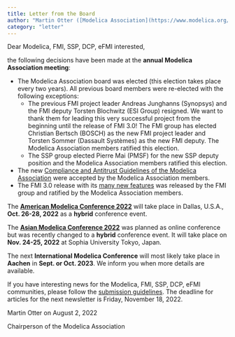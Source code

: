 ```yaml
---
title: Letter from the Board
author: "Martin Otter ([Modelica Association](https://www.modelica.org/))"
category: "letter"
---
```


Dear Modelica, FMI, SSP, DCP, eFMI interested,

the following decisions have been made at the **annual Modelica Association meeting**:
- The Modelica Association board was elected (this election takes place every two years). All previous board members were re-elected
  with the following exceptions: 
  - The previous FMI project leader Andreas Junghanns (Synopsys) and the FMI deputy Torsten Blochwitz (ESI Group)
    resigned. We want to thank them for leading this very successful project from the beginning until the release of FMI 3.0!
    The FMI group has elected Christian Bertsch (BOSCH) as the new FMI project leader and Torsten Sommer (Dassault Systèmes) as the new FMI deputy.
    The Modelica Association members ratified this election.
  - The SSP group elected Pierre Mai (PMSF) for the new SSP deputy position and the 
    Modelica Association members ratified this election.
- The new [Compliance and Antitrust Guidelines of the Modelica Association](https://github.com/modelica/MA-Bylaws/blob/master/MA-ComplianceAndAntitrustStatement.md)
  were accepted by the Modelica Association members.
- The FMI 3.0 release with its [many new features](https://fmi-standard.org/docs/3.0/#fmi-whats-new) was released by the
  FMI group and ratified by the Modelica Association members.

The **[American Modelica Conference 2022](https://2022.american.conference.modelica.org/)** will take place in Dallas, U.S.A., 
**Oct. 26-28, 2022** as a **hybrid** conference event.

The **[Asian Modelica Conference 2022](https://2022.asian.conference.modelica.org/)** was planned as online conference
but was recently changed to a **hybrid** conference event. It will take place on **Nov. 24-25, 2022**
at Sophia University Tokyo, Japan.

The next **International Modelica Conference** will most likely take place in **Aachen** in **Sept. or Oct. 2023**.
We inform you when more details are available.

If you have interesting news for the Modelica, FMI, SSP, DCP, eFMI communities,
please follow the [submission guidelines](https://newsletter.modelica.org/submission-guidelines.html).
The deadline for articles for the next newsletter is Friday, November 18, 2022.

Martin Otter on August 2, 2022

Chairperson of the Modelica Association
